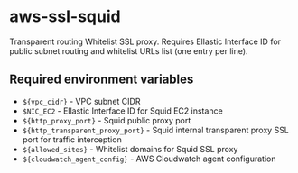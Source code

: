 # aws-ssl-squid

Transparent routing Whitelist SSL proxy.
Requires Ellastic Interface ID for public subnet routing and whitelist URLs list (one entry per line).

## Required environment variables

* `${vpc_cidr}` - VPC subnet CIDR
* `$NIC_EC2` - Ellastic Interface ID for Squid EC2 instance
* `${http_proxy_port}` - Squid public proxy port
* `${http_transparent_proxy_port}` - Squid internal transparent proxy SSL port for traffic interception
* `${allowed_sites}`  - Whitelist domains for Squid SSL proxy
* `${cloudwatch_agent_config}` - AWS Cloudwatch agent configuration
